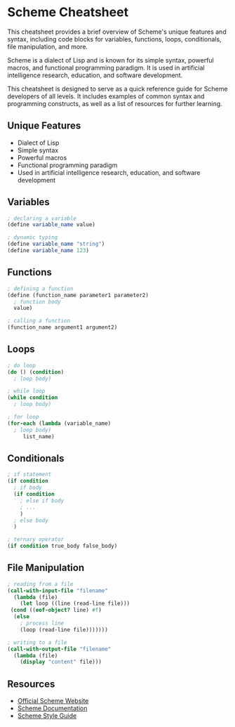 # Scheme Cheatsheet

This cheatsheet provides a brief overview of Scheme's unique features and syntax, including code blocks for variables, functions, loops, conditionals, file manipulation, and more.

Scheme is a dialect of Lisp and is known for its simple syntax, powerful macros, and functional programming paradigm. It is used in artificial intelligence research, education, and software development.

This cheatsheet is designed to serve as a quick reference guide for Scheme developers of all levels. It includes examples of common syntax and programming constructs, as well as a list of resources for further learning.

## Unique Features
- Dialect of Lisp
- Simple syntax
- Powerful macros
- Functional programming paradigm
- Used in artificial intelligence research, education, and software development

## Variables
```scheme
; declaring a variable
(define variable_name value)

; dynamic typing
(define variable_name "string")
(define variable_name 123)
```

## Functions
```scheme
; defining a function
(define (function_name parameter1 parameter2)
  ; function body
  value)

; calling a function
(function_name argument1 argument2)
```

## Loops
```scheme
; do loop
(do () (condition)
  ; loop body)

; while loop
(while condition
  ; loop body)

; for loop
(for-each (lambda (variable_name)
  ; loop body)
     list_name)
```

## Conditionals
```scheme
; if statement
(if condition
  ; if body
  (if condition
    ; else if body
    ; ...
    )
  ; else body
  )

; ternary operator
(if condition true_body false_body)
```

## File Manipulation
```scheme
; reading from a file
(call-with-input-file "filename"
  (lambda (file)
    (let loop ((line (read-line file)))
 (cond ((eof-object? line) #f)
  (else
    ; process line
    (loop (read-line file)))))))

; writing to a file
(call-with-output-file "filename"
  (lambda (file)
    (display "content" file)))
```

## Resources
- [Official Scheme Website](https://schemers.org/)
- [Scheme Documentation](https://schemers.org/Documents/)
- [Scheme Style Guide](https://schemers.org/Documents/Standards/R5RS/HTML/r5rs-Z-H-7.html)